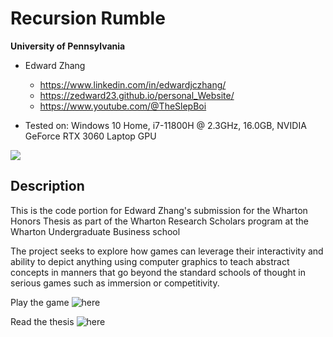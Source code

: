 Recursion Rumble
================

**University of Pennsylvania**

* Edward Zhang
  * https://www.linkedin.com/in/edwardjczhang/
  * https://zedward23.github.io/personal_Website/
  * https://www.youtube.com/@TheSlepBoi
 
* Tested on: Windows 10 Home, i7-11800H @ 2.3GHz, 16.0GB, NVIDIA GeForce RTX 3060 Laptop GPU

![](thumbnail.png)

## Description

This is the code portion for Edward Zhang's submission for the Wharton Honors Thesis as part of the 
Wharton Research Scholars program at the Wharton Undergraduate Business school

The project seeks to explore how games can leverage their interactivity and ability to depict anything 
using computer graphics to teach abstract concepts in manners that go beyond the standard schools of 
thought in serious games such as immersion or competitivity.

Play the game ![here](https://zedward23.itch.io/recursion-rumble)

Read the thesis ![here](https://docs.google.com/document/d/11AQ29ZNawKMt26kBIbKYELt8KqixL34OpPnEdhE7doQ/edit?usp=sharing) 
